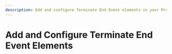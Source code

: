 ```yaml
---
description: Add and configure Terminate End Event elements in your Process model.
---
```


# Add and Configure Terminate End Event Elements

